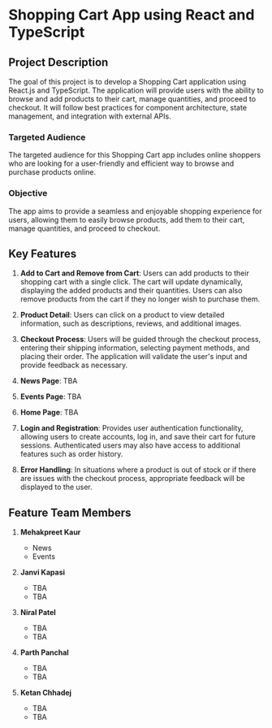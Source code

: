 # Shopping Cart App using React and TypeScript

## Project Description

The goal of this project is to develop a Shopping Cart application using React.js and TypeScript. The application will provide users with the ability to browse and add products to their cart, manage quantities, and proceed to checkout. It will follow best practices for component architecture, state management, and integration with external APIs.

### Targeted Audience

The targeted audience for this Shopping Cart app includes online shoppers who are looking for a user-friendly and efficient way to browse and purchase products online.

### Objective

The app aims to provide a seamless and enjoyable shopping experience for users, allowing them to easily browse products, add them to their cart, manage quantities, and proceed to checkout.

## Key Features

1. **Add to Cart and Remove from Cart**: Users can add products to their shopping cart with a single click. The cart will update dynamically, displaying the added products and their quantities. Users can also remove products from the cart if they no longer wish to purchase them.

2. **Product Detail**: Users can click on a product to view detailed information, such as descriptions, reviews, and additional images.

3. **Checkout Process**: Users will be guided through the checkout process, entering their shipping information, selecting payment methods, and placing their order. The application will validate the user's input and provide feedback as necessary.

4. **News Page**: TBA

5. **Events Page**: TBA

6. **Home Page**: TBA

7. **Login and Registration**: Provides user authentication functionality, allowing users to create accounts, log in, and save their cart for future sessions. Authenticated users may also have access to additional features such as order history.

8. **Error Handling**: In situations where a product is out of stock or if there are issues with the checkout process, appropriate feedback will be displayed to the user.

## Feature Team Members

1. **Mehakpreet Kaur**
   - News
   - Events

2. **Janvi Kapasi**
   - TBA
   - TBA

3. **Niral Patel**
   - TBA
   - TBA

4. **Parth Panchal**
   - TBA
   - TBA

5. **Ketan Chhadej**
   - TBA
   - TBA
